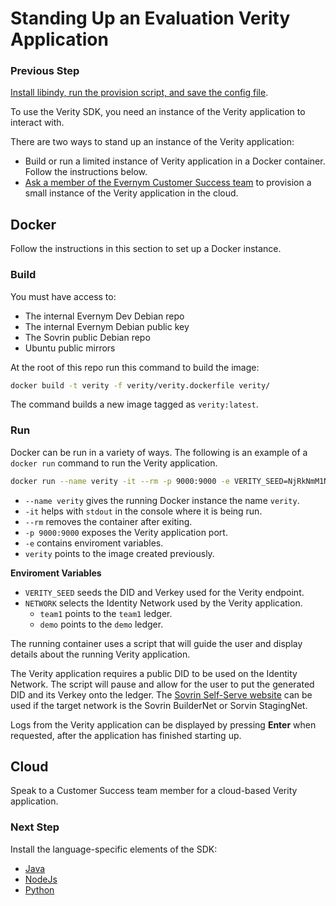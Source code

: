 # Standing Up an Evaluation Verity Application

### Previous Step

[Install libindy, run the provision script, and save the config file](../../README.md#setup).

To use the Verity SDK, you need an instance of the Verity application to interact with. 

There are two ways to stand up an instance of the Verity application:
* Build or run a limited instance of Verity application in a Docker container. Follow the instructions below.
* [Ask a member of the Evernym Customer Success team](#cloud) to provision a small instance of the Verity application in the cloud.

## Docker

Follow the instructions in this section to set up a Docker instance.

### Build
You must have access to:
* The internal Evernym Dev Debian repo <!--, which Evernym Customer Success should have granted you?-->
* The internal Evernym Debian public key <!--, which you should have obtained from Evernym Customer Success?-->
* The Sovrin public Debian repo <!--where?-->
* Ubuntu public mirrors <!--addresses?-->

At the root of this repo <!--Which repo?--> run this command to build the image:
 
```sh
docker build -t verity -f verity/verity.dockerfile verity/
```

The command builds a new image tagged as `verity:latest`.

### Run


Docker can be run in a variety of ways. The following is an example of a `docker run` command to run the Verity application.

```sh
docker run --name verity -it --rm -p 9000:9000 -e VERITY_SEED=NjRkNmM1NzUzMzlmM2YxYjUzMGI4MTZl -e NETWORK=team1  verity
```

* `--name verity` gives the running Docker instance the name `verity`.
* `-it` helps with `stdout` in the console where it is being run.
* `--rm` removes the container after exiting.
* `-p 9000:9000` exposes the Verity application port.
* `-e` contains enviroment variables.
* `verity` points to the image created previously.

**Enviroment Variables**
* `VERITY_SEED` seeds the DID and Verkey used for the Verity endpoint.
* `NETWORK` selects the Identity Network used by the Verity application.
  * `team1` points to the `team1` ledger.
  * `demo` points to the `demo` ledger.
  
The running container uses a script that will guide the user and display details about the running Verity application.

The Verity application requires a public DID to be used on the Identity Network. The script will pause and allow for the user to put the generated DID and its Verkey onto the ledger. The [Sovrin Self-Serve website](https://selfserve.sovrin.org/) can be used if the target network is the Sovrin BuilderNet or Sorvin StagingNet.

Logs from the Verity application can be displayed by pressing **Enter** when requested, after the application has finished starting up.

<a id="cloud"></a>

## Cloud

Speak to a Customer Success team member for a cloud-based Verity application.

<!--**TODO** Add information for this step -->

### Next Step

Install the language-specific elements of the SDK:
* [Java](/java/README.md)
* [NodeJs](/nodejs/README.md)
* [Python](/python/README.md)